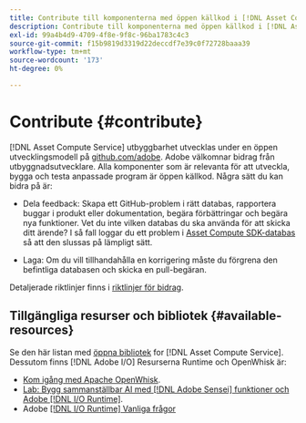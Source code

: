 ```yaml
---
title: Contribute till komponenterna med öppen källkod i [!DNL Asset Compute Service]
description: Contribute till komponenterna med öppen källkod i [!DNL Asset Compute Service].
exl-id: 99a4b4d9-4709-4f8e-9f8c-96ba1783c4c3
source-git-commit: f15b9819d3319d22deccdf7e39c0f72728baaa39
workflow-type: tm+mt
source-wordcount: '173'
ht-degree: 0%

---
```


# Contribute {#contribute}

[!DNL Asset Compute Service] utbyggbarhet utvecklas under en öppen utvecklingsmodell på [github.com/adobe](https://github.com/adobe). Adobe välkomnar bidrag från utbyggnadsutvecklare. Alla komponenter som är relevanta för att utveckla, bygga och testa anpassade program är öppen källkod. Några sätt du kan bidra på är:

* Dela feedback: Skapa ett GitHub-problem i rätt databas, rapportera buggar i produkt eller dokumentation, begära förbättringar och begära nya funktioner. Vet du inte vilken databas du ska använda för att skicka ditt ärende? I så fall loggar du ett problem i [Asset Compute SDK-databas](https://github.com/adobe/asset-compute-sdk) så att den slussas på lämpligt sätt.

* Laga: Om du vill tillhandahålla en korrigering måste du förgrena den befintliga databasen och skicka en pull-begäran.

Detaljerade riktlinjer finns i [riktlinjer för bidrag](https://github.com/adobe/asset-compute-sdk/blob/master/.github/CONTRIBUTING.md).

## Tillgängliga resurser och bibliotek {#available-resources}

Se den här listan med [öppna bibliotek](https://github.com/adobe/asset-compute-sdk#available-resources-and-libraries) for [!DNL Asset Compute Service]. Dessutom finns [!DNL Adobe I/O] Resurserna Runtime och OpenWhisk är:

* [Kom igång med Apache OpenWhisk](https://github.com/apache/openwhisk/tree/master/docs#getting-started-with-openwhisk).
* [Lab: Bygg sammanställbar AI med [!DNL Adobe Sensei] funktioner och Adobe [!DNL I/O Runtime]](https://opensource.adobe.com/adobe-sensei-ai-functions/index.html).
* Adobe [[!DNL I/O Runtime] Vanliga frågor](https://developer.adobe.com/runtime/docs/support/faq/)

<!-- **TBD** for post-release:
* Link to Adobe Developer App Builder open-source components.
* Issues in `aio` can be reported in Adobe Developer App Builder repos.
* Issues in asset-compute-sdk or devtool goes into the relevant repos from Nui.
-->
